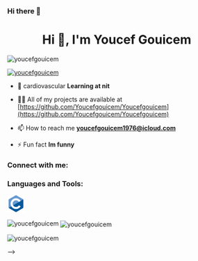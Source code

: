 ### Hi there 👋

<h1 align="center">Hi 👋, I'm Youcef Gouicem</h1>
<p align="left"> <img src="https://komarev.com/ghpvc/?username=youcefgouicem&label=Profile%20views&color=0e75b6&style=flat" alt="youcefgouicem" /> </p>

<p align="left"> <a href="https://github.com/ryo-ma/github-profile-trophy"><img src="https://github-profile-trophy.vercel.app/?username=youcefgouicem" alt="youcefgouicem" /></a> </p>

- 🔭 cardiovascular **Learning at nit**

- 👨‍💻 All of my projects are available at [https://github.com/Youcefgouicem/Youcefgouicem](https://github.com/Youcefgouicem/Youcefgouicem)

- 📫 How to reach me **youcefgouicem1976@icloud.com**

- ⚡ Fun fact **Im funny**

<h3 align="left">Connect with me:</h3>
<p align="left">
</p>

<h3 align="left">Languages and Tools:</h3>
<p align="left"> <a href="https://www.cprogramming.com/" target="_blank" rel="noreferrer"> <img src="https://raw.githubusercontent.com/devicons/devicon/master/icons/c/c-original.svg" alt="c" width="40" height="40"/> </a> </p>

<p><img align="left" src="https://github-readme-stats.vercel.app/api/top-langs?username=youcefgouicem&show_icons=true&locale=en&layout=compact" alt="youcefgouicem" /></p>

<p>&nbsp;<img align="center" src="https://github-readme-stats.vercel.app/api?username=youcefgouicem&show_icons=true&locale=en" alt="youcefgouicem" /></p>

<p><img align="center" src="https://github-readme-streak-stats.herokuapp.com/?user=youcefgouicem&" alt="youcefgouicem" /></p>

-->
